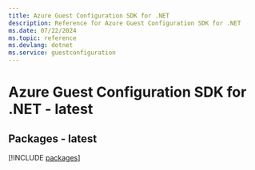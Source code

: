 ```yaml
---
title: Azure Guest Configuration SDK for .NET
description: Reference for Azure Guest Configuration SDK for .NET
ms.date: 07/22/2024
ms.topic: reference
ms.devlang: dotnet
ms.service: guestconfiguration
---
```

# Azure Guest Configuration SDK for .NET - latest
## Packages - latest
[!INCLUDE [packages](guest-configuration-index.md)]